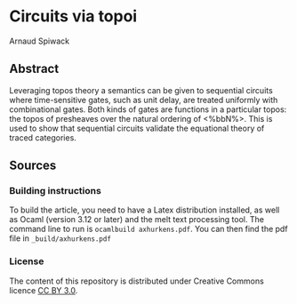 Circuits via topoi
==================

Arnaud Spiwack

Abstract
--------

Leveraging topos theory a semantics can be given to sequential circuits where time-sensitive gates, such as unit delay, are treated uniformly with combinational gates. Both kinds of gates are functions in a particular topos: the topos of presheaves over the natural ordering of <%bbN%>. This is used to show that sequential circuits validate the equational theory of traced categories.

Sources
-------

### Building instructions ###

To build the article, you need to have a Latex distribution installed, as well as Ocaml (version 3.12 or later) and the melt text processing tool. The command line to run is `ocamlbuild axhurkens.pdf`. You can then find the pdf file in `_build/axhurkens.pdf`

### License ###

The content of this repository is distributed under Creative Commons licence [CC BY 3.0](http://creativecommons.org/licenses/by/3.0/).
